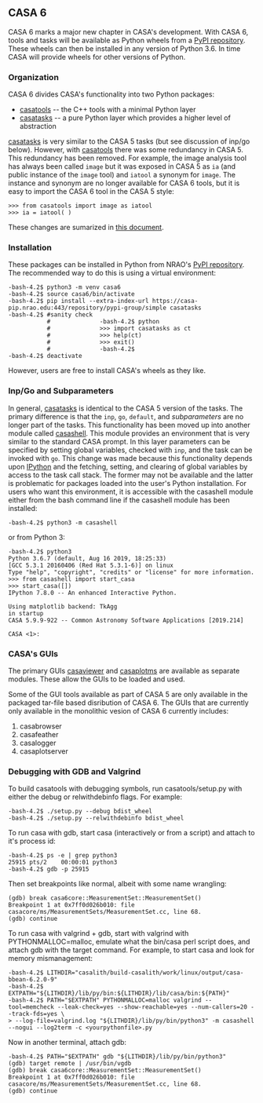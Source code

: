 ## CASA 6

CASA 6 marks a major new chapter in CASA's development. With CASA 6, tools and
tasks will be available as Python wheels from a [PyPI repository](https://casa-pip.nrao.edu/).
These wheels can then be installed in any version of Python 3.6. In time CASA will
provide wheels for other versions of Python.

### Organization

CASA 6 divides CASA's functionality into two Python packages:

  * [casatools](casatools/readme.md) -- the C++ tools with a minimal Python layer
  * [casatasks](casatasks/readme.md) -- a pure Python layer which provides a higher level of abstraction

[casatasks](casatasks/readme.md) is very similar to the CASA 5 tasks (but see discussion of inp/go below).
However, with [casatools](casatools/readme.md) there was some redundancy in CASA 5. This redundancy has
been removed. For example, the image analysis tool has always been called ```image``` but it was exposed
in CASA 5 as ```ia``` (and public instance of the ```image``` tool) and ```iatool``` a synonym for
```image```. The instance and synonym are no longer available for CASA 6 tools, but it is easy to import
the CASA 6 tool in the CASA 5 style:
```
>>> from casatools import image as iatool
>>> ia = iatool( )
```
These changes are sumarized in [this document](https://casa.nrao.edu/download/devel/docs/casa6/CASA-ToolNames.pdf).

### Installation

These packages can be installed in Python from NRAO's [PyPI repository](https://casa-pip.nrao.edu/).
The recommended way to do this is using a virtual environment:
```
-bash-4.2$ python3 -m venv casa6
-bash-4.2$ source casa6/bin/activate
-bash-4.2$ pip install --extra-index-url https://casa-pip.nrao.edu:443/repository/pypi-group/simple casatasks
-bash-4.2$ #sanity check
           #              -bash-4.2$ python
           #              >>> import casatasks as ct
           #              >>> help(ct)
           #              >>> exit()
           #              -bash-4.2$
-bash-4.2$ deactivate
```
However, users are free to install CASA's wheels as they like.

### Inp/Go and Subparameters

In general, [casatasks](casatasks/readme.md) is identical to the CASA 5 version of the tasks.
The primary difference is that the ```inp```, ```go```, ```default```, and *subparameters*
are no longer part of the tasks. This functionality has been moved up into another module
called [casashell](https://open-bitbucket.nrao.edu/projects/CASA/repos/casashell/). This
module provides an environment that is very similar to the standard CASA prompt. In this
layer parameters can be specified by setting global variables, checked with ``inp``, and
the task can be invoked with ```go```. This change was made because this functionality
depends upon [IPython](https://ipython.org/) and the fetching, setting, and clearing of
global variables by access to the task call stack. The former may not be available and
the latter is problematic for packages loaded into the user's Python installation. For
users who want this environment, it is accessible with the casashell module either from
the bash command line if the casashell module has been installed:
```
-bash-4.2$ python3 -m casashell
```
or from Python 3:
```
-bash-4.2$ python3
Python 3.6.7 (default, Aug 16 2019, 18:25:33)
[GCC 5.3.1 20160406 (Red Hat 5.3.1-6)] on linux
Type "help", "copyright", "credits" or "license" for more information.
>>> from casashell import start_casa
>>> start_casa([])
IPython 7.8.0 -- An enhanced Interactive Python.

Using matplotlib backend: TkAgg
in startup
CASA 5.9.9-922 -- Common Astronomy Software Applications [2019.214]

CASA <1>:
```

### CASA's GUIs

The primary GUIs [casaviewer](https://open-bitbucket.nrao.edu/projects/CASA/repos/casaviewer/browse)
and [casaplotms](https://open-bitbucket.nrao.edu/projects/CASA/repos/casaplotms/browse) are available
as separate modules. These allow the GUIs to be loaded and used.

Some of the GUI tools available as part of CASA 5 are only available in the packaged tar-file based
disribution of CASA 6. The GUIs that are currently only available in the monolithic vesion of
CASA 6 currently includes:

  1. casabrowser
  2. casafeather
  3. casalogger
  4. casaplotserver

### Debugging with GDB and Valgrind

To build casatools with debugging symbols, run casatools/setup.py with either the debug or
relwithdebinfo flags. For example:
```
-bash-4.2$ ./setup.py --debug bdist_wheel
-bash-4.2$ ./setup.py --relwithdebinfo bdist_wheel
```

To run casa with gdb, start casa (interactively or from a script) and attach to it's
process id:
```
-bash-4.2$ ps -e | grep python3
25915 pts/2    00:00:01 python3
-bash-4.2$ gdb -p 25915
```
Then set breakpoints like normal, albeit with some name wrangling:
```
(gdb) break casa6core::MeasurementSet::MeasurementSet()
Breakpoint 1 at 0x7ff0d026b010: file casacore/ms/MeasurementSets/MeasurementSet.cc, line 68.
(gdb) continue
```

To run casa with valgrind + gdb, start with valgrind with PYTHONMALLOC=malloc, emulate what
the bin/casa perl script does, and attach gdb with the target command. For example, to start
casa and look for memory mismanagement:
```
-bash-4.2$ LITHDIR="casalith/build-casalith/work/linux/output/casa-bbean-6.2.0-9"
-bash-4.2$ EXTPATH="${LITHDIR}/lib/py/bin:${LITHDIR}/lib/casa/bin:${PATH}"
-bash-4.2$ PATH="$EXTPATH" PYTHONMALLOC=malloc valgrind --tool=memcheck --leak-check=yes --show-reachable=yes --num-callers=20 --track-fds=yes \
> --log-file=valgrind.log "${LITHDIR}/lib/py/bin/python3" -m casashell --nogui --log2term -c <yourpythonfile>.py
```
Now in another terminal, attach gdb:
```
-bash-4.2$ PATH="$EXTPATH" gdb "${LITHDIR}/lib/py/bin/python3"
(gdb) target remote | /usr/bin/vgdb
(gdb) break casa6core::MeasurementSet::MeasurementSet()
Breakpoint 1 at 0x7ff0d026b010: file casacore/ms/MeasurementSets/MeasurementSet.cc, line 68.
(gdb) continue
```
